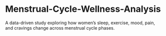 # Menstrual-Cycle-Wellness-Analysis
A data-driven study exploring how women’s sleep, exercise, mood, pain, and cravings change across menstrual cycle phases.
